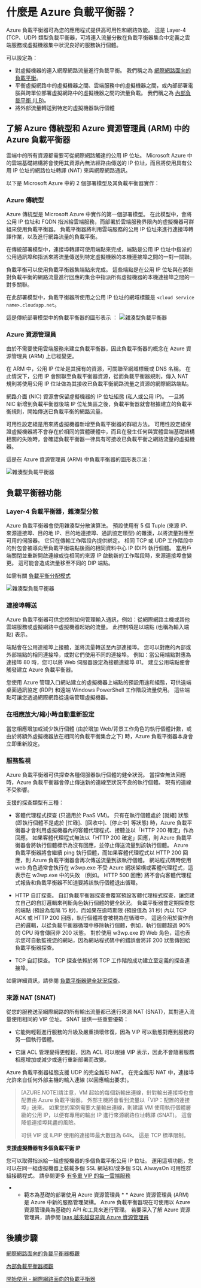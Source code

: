 <properties 
   pageTitle="Azure 負載平衡器概觀 | Microsoft Azure"
   description="Azure 負載平衡器功能、架構和實作的概觀。 有助於了解負載平衡器的運作方式，並將其用於雲端"
   services="load-balancer"
   documentationCenter="na"
   authors="joaoma"
   manager="adinah"
   editor="tysonn" />
<tags 
   ms.service="load-balancer"
   ms.devlang="na"
   ms.topic="article"
   ms.tgt_pltfrm="na"
   ms.workload="infrastructure-services"
   ms.date="12/09/2015"
   ms.author="joaoma" />


# 什麼是 Azure 負載平衡器？
 
Azure 負載平衡器可為您的應用程式提供高可用性和網路效能。 這是 Layer-4 (TCP、UDP) 類型負載平衡器，可將連入流量分散在負載平衡器集合中定義之雲端服務或虛擬機器集中狀況良好的服務執行個體。
 
可以設定為：

- 對虛擬機器的連入網際網路流量進行負載平衡。 我們稱之為 [網際網路面向的負載平衡](load-balancer-internet-overview.md)。
- 平衡虛擬網路中的虛擬機器之間、雲端服務中的虛擬機器之間，或內部部署電腦與跨單位部署虛擬網路中的虛擬機器之間的流量負載。 我們稱之為 [內部負載平衡 (ILB)](load-balancer-internal-overview.md)。
-   將外部流量轉送到特定的虛擬機器執行個體

## 了解 Azure 傳統型和 Azure 資源管理員 (ARM) 中的 Azure 負載平衡器

雲端中的所有資源都需要可從網際網路觸達的公用 IP 位址。 Microsoft Azure 中的雲端基礎結構將會使用其資源內無法經路由傳送的 IP 位址，而且將使用具有公用 IP 位址的網路位址轉譯 (NAT) 來與網際網路通訊。

以下是 Microsoft Azure 中的 2 個部署模型及其負載平衡器實作：

 
### Azure 傳統型

Azure 傳統型是 Microsoft Azure 中實作的第一個部署模型。 在此模型中，會將公用 IP 位址和 FQDN 指派給雲端服務，而部署於雲端服務界限內的虛擬機器可群組來使用負載平衡器。 負載平衡器將利用雲端服務的公用 IP 位址來進行連接埠轉譯作業，以及進行網路流量的負載平衡。

在傳統部署模型中，連接埠轉譯可使用端點來完成，端點是公用 IP 位址中指派的公用通訊埠和指派來將流量傳送到特定虛擬機器的本機連接埠之間的一對一關聯。

負載平衡可以使用負載平衡器集端點來完成。 這些端點是在公用 IP 位址與在將針對負載平衡的網路流量進行回應的集合中指派所有虛擬機器的本機連接埠之間的一對多關聯。 

在此部署模型中，負載平衡器所使用之公用 IP 位址的網域標籤是 `<cloud service name>.cloudapp.net`。

這是傳統部署模型中的負載平衡器的圖形表示 ︰
![雜湊型負載平衡器](./media/load-balancer-overview/asm-lb.png)

### Azure 資源管理員
 
由於不需要使用雲端服務來建立負載平衡器，因此負載平衡器的概念在 Azure 資源管理員 (ARM) 上已經變更。

在 ARM 中，公用 IP 位址是其擁有的資源，可關聯至網域標籤或 DNS 名稱。 在此情況下，公用 IP 會關聯至負載平衡器資源，從而負載平衡器規則，傳入 NAT 規則將使用公用 IP 位址做為其接收已負載平衡網路流量之資源的網際網路端點。 

網路介面 (NIC) 資源會保留虛擬機器的 IP 位址組態 (私人或公用 IP)。 一旦將 NIC 新增到負載平衡器後端 IP 位址集區之後，負載平衡器就會根據建立的負載平衡規則，開始傳送已負載平衡的網路流量。

可用性設定組是用來將虛擬機器新增至負載平衡器的群組方法。 可用性設定組保證虛擬機器將不會存在於相同的實體硬體中，而且在發生任何與實體雲端基礎結構相關的失敗時，會確認負載平衡器一律具有可接收已負載平衡之網路流量的虛擬機器。

這是在 Azure 資源管理員 (ARM) 中負載平衡器的圖形表示法：

![雜湊型負載平衡器](./media/load-balancer-overview/arm-lb.png)

## 負載平衡器功能

### Layer-4 負載平衡器，雜湊型分散

Azure 負載平衡器會使用雜湊型分散演算法。 預設使用有 5 個 Tuple (來源 IP、來源連接埠、目的地 IP、目的地連接埠、通訊協定類型) 的雜湊，以將流量對應至可用的伺服器。 它只在傳輸工作階段內提供綁定。 相同 TCP 或 UDP 工作階段中的封包會被導向至負載平衡端點後面的相同資料中心 IP (DIP) 執行個體。 當用戶端關閉並重新開啟連線或從相同的來源 IP 啟動新的工作階段時，來源連接埠會變更。 這可能會造成流量移至不同的 DIP 端點。


如需有關 [負載平衡分配模式](load-balancer-distribution-mode.md)

![雜湊型負載平衡器](./media/load-balancer-overview/load-balancer-distribution.png)

### 連接埠轉送

Azure 負載平衡器可供您控制如何管理輸入通訊，例如：從網際網路主機或其他雲端服務或虛擬網路中虛擬機器起始的流量。 此控制項是以端點 (也稱為輸入端點) 表示。

端點會在公用連接埠上接聽，並將流量轉送至內部連接埠。  您可以對應的內部或外部端點的相同連接埠，或對它們使用不同的連接埠。 例如：當公用端點對應為連接埠 80 時，您可以將 Web 伺服器設定為接聽連接埠 81。 建立公用端點便會觸發建立 Azure 負載平衡器。

您使用 Azure 管理入口網站建立的虛擬機器上端點的預設用途和組態，可供遠端桌面通訊協定 (RDP) 和遠端 Windows PowerShell 工作階段流量使用。 這些端點可讓您透過網際網路從遠端管理虛擬機器。


### 在相應放大/縮小時自動重新設定

當您相應增加或減少執行個體 (由於增加 Web/背景工作角色的執行個體計數，或由於將額外虛擬機器放在相同的負載平衡集合之下) 時，Azure 負載平衡器本身會立即重新設定。


### 服務監視
Azure 負載平衡器可供探查各種伺服器執行個體的健全狀況。 當探查無法回應時，Azure 負載平衡器會停止傳送新的連線至狀況不良的執行個體。 現有的連線不受影響。 

支援的探查類型有三種：
 
- 客體代理程式探查 (只適用於 PaaS VM)。 只有在執行個體處於 [就緒] 狀態 (即執行個體不是處於 [忙碌]、[回收中]、[停止中] 等狀態) 時，Azure 負載平衡器才會利用虛擬機器內的客體代理程式、接聽並以「HTTP 200 確定」作為回應。 如果客體代理程式無法以「HTTP 200 確定」回應，則 Azure 負載平衡器會將執行個體標示為沒有回應，並停止傳送流量到該執行個體。 Azure 負載平衡器將會繼續 ping 執行個體，而如果客體代理程式以 HTTP 200 回應，則 Azure 負載平衡器會再次傳送流量到該執行個體。  網站程式碼時使用 web 角色通常會執行在 w3wp.exe 不受 Azure 網狀架構或客體代理程式，這表示在 w3wp.exe 中的失敗 （例如。 HTTP 500 回應) 將不會向客體代理程式報告和負載平衡器不知道要將該執行個體退出循環。

- HTTP 自訂探查。 自訂負載平衡器探查會覆寫預設客體代理程式探查，讓您建立自己的自訂邏輯來判斷角色執行個體的健全狀況。  負載平衡器會定期探查您的端點 (預設為每隔 15 秒)，而如果在逾時期限 (預設值為 31 秒) 內以 TCP ACK 或 HTTP 200 回應，執行個體將會被視為在循環中。  這適合用於實作自己的邏輯，以從負載平衡器循環中移除執行個體，例如，執行個體超過 90% 的 CPU 時會傳回非 200 狀態。  對於使用 w3wp.exe 的 Web 角色，這也表示您可自動監視您的網站，因為網站程式碼中的錯誤會將非 200 狀態傳回給負載平衡器探查。  

- TCP 自訂探查。 TCP 探查依賴於將 TCP 工作階段成功建立至定義的探查連接埠。

如需詳細資訊，請參閱 [負載平衡器健全狀況探查](https://msdn.microsoft.com/library/azure/jj151530.aspx)。

### 來源 NAT (SNAT)


從您的服務送至網際網路的所有輸出流量都已進行來源 NAT (SNAT)，其對連入流量使用相同的 VIP 位址。 SNAT 提供一些重要優勢：

- 它能夠輕鬆進行服務的升級及嚴重損壞修復，因為 VIP 可以動態對應到服務的另一個執行個體。

- 它讓 ACL 管理變得更輕鬆，因為 ACL 可以根據 VIP 表示，因此不會隨著服務相應增加或減少或進行重新部署而改變。

Azure 負載平衡器組態支援 UDP 的完全錐形 NAT。 在完全錐形 NAT 中，連接埠允許來自任何外部主機的輸入連線 (以回應輸出要求)。


>[AZURE.NOTE]請注意，VM 起始的每個新輸出連線，針對輸出連接埠也會配置由 Azure 負載平衡器。 外部主機將會看到流量以「VIP：配置的連接埠」送來。  如果您的案例需要大量輸出連線，則建議 VM 使用執行個體層級的公用 IP，以便有專用的輸出 IP 進行來源網路位址轉譯 (SNAT)。 這會降低連接埠耗盡的風險。 
>
>可供 VIP 或 ILPIP 使用的連接埠最大數目為 64k。 這是 TCP 標準限制。


**支援虛擬機器有多個負載平衡 IP**

您可以取得指派給一組虛擬機器的多個負載平衡公用 IP 位址。 運用這項功能，您可以在同一組虛擬機器上裝載多個 SSL 網站和/或多個 SQL AlwaysOn 可用性群組接聽程式。 請參閱更多 [有多重 VIP 的每一雲端服務](load-balancer-multivip.md)

* * 範本為基礎的部署使用 Azure 資源管理員 * * 
Azure 資源管理員 (ARM) 是 Azure 中新的服務管理架構。 Azure 負載平衡器現在可使用以 Azure 資源管理員為基礎的 API 和工具來進行管理。 若要深入了解 Azure 資源管理員，請參閱 [Iaas 越來越容易與 Azure 資源管理員](http://azure.microsoft.com/blog/2015/04/29/iaas-just-got-easier-again/)


## 後續步驟

[網際網路面向的負載平衡器概觀](load-balancer-internet-overview.md)

[內部負載平衡器概觀](load-balancer-internal-overview.md)

[開始使用 - 網際網路面向的負載平衡器](load-balancer-internet-getstarted.md)
 


